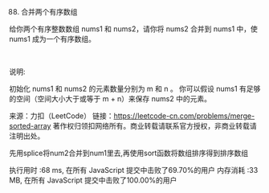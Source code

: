 88. 合并两个有序数组

给你两个有序整数数组 nums1 和 nums2，请你将 nums2 合并到 nums1 中，使 nums1 成为一个有序数组。

 

说明:

初始化 nums1 和 nums2 的元素数量分别为 m 和 n 。
你可以假设 nums1 有足够的空间（空间大小大于或等于 m + n）来保存 nums2 中的元素。
 

来源：力扣（LeetCode）
链接：https://leetcode-cn.com/problems/merge-sorted-array
著作权归领扣网络所有。商业转载请联系官方授权，非商业转载请注明出处。

先用splice将num2合并到num1里去,再使用sort函数将数组排序得到排序数组

执行用时 :68 ms, 在所有 JavaScript 提交中击败了69.70%的用户
内存消耗 :33 MB, 在所有 JavaScript 提交中击败了100.00%的用户